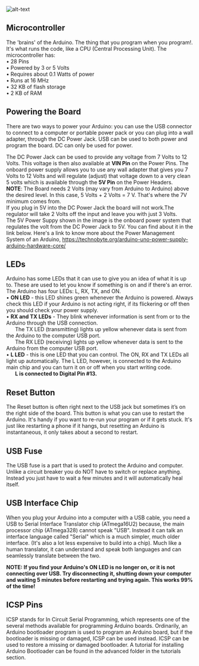 ![alt-text](https://cdn-learn.adafruit.com/assets/assets/000/033/494/small360/arduino_uno.jpg?1467213347 "Arduino UNO")

## Microcontroller
The 'brains' of the Arduino. The thing that you program when you program!. It's what runs the code, like a CPU (Central Processing Unit). 
The microcontroller has:  
•	28 Pins  
•	Powered by 3 or 5 Volts  
•	Requires about 0.1 Watts of power  
•	Runs at 16 MHz  
•	32 KB of flash storage  
•	2 KB of RAM  

## Powering the Board
There are two ways to power your Arduino: you can use the USB connector to connect to a computer or portable power pack or you can plug into a wall adapter, through the 
DC Power Jack. USB can be used to both power and program the board. DC can only be used for power.

The DC Power Jack can be used to provide any voltage from 7 Volts to 12 Volts. This voltage is then also available at **VIN Pin** on the Power Pins.
The onboard power supply allows you to use any wall adapter that gives you 7 Volts to 12 Volts and will regulate (adjust) that voltage down to a very clean 5 volts 
which is available through the **5V Pin** on the Power Headers.  
**NOTE**: The Board needs 2 Volts (may vary from Arduino to Arduino) above the desired level. In this case, 5 Volts + 2 Volts = 7 V. That's where the 7V minimum comes from.  
If you plug in 5V into the DC Power Jack the board will not work.The regulator will take 2 Volts off the input and leave you with just 3 Volts.  
The 5V Power Suppy shown in the image is the onboard power system that regulates the volt from the DC Power Jack to 5V. You can find about it in the link below.
Here's a link to know more about the Power Management System of an Arduino, https://technobyte.org/arduino-uno-power-supply-arduino-hardware-core/

## LEDs
Arduino has some LEDs that it can use to give you an idea of what it is up to. These are used to let you know if something is on and if there's an error.
The Arduino has four LEDs: L, RX, TX, and ON.  
•	**ON LED** - this LED shines green whenever the Arduino is powered. Always check this LED if your Arduino is not acting right, if its flickering or off then you should check your power supply.  
•	**RX and TX LEDs** - They blink whenever information is sent from or to the Arduino through the USB connection.  
    &nbsp;&nbsp;&nbsp;&nbsp;&nbsp;&nbsp;The TX LED (transmitting) lights up yellow whenever data is sent from the Arduino to the computer USB port.  
    &nbsp;&nbsp;&nbsp;&nbsp;&nbsp;&nbsp;The RX LED (receiving) lights up yellow whenever data is sent to the Arduino from the computer USB port.  
•	**L LED** - this is one LED that you can control. The ON, RX and TX LEDs all light up automatically. The L LED, however, is connected to the Arduino main chip 
    and you can turn it on or off when you start writing code.  
    &nbsp;&nbsp;&nbsp;&nbsp;&nbsp;&nbsp;**L is connected to Digital Pin #13.**
    
## Reset Button
The Reset button is often right next to the USB jack but sometimes it’s on the right side of the board. This button is what you can use to restart the Arduino. 
It's handy if you want to re-run your program or if it gets stuck. It's just like restarting a phone if it hangs, but resetting an Arduino is instantaneous, 
it only takes about a second to restart.

## USB Fuse
The USB fuse is a part that is used to protect the Arduino and computer. Unlike a circuit breaker you do NOT have to switch or replace anything. Instead you just have to wait a few minutes and it will automatically heal itself. 

## USB Interface Chip
When you plug your Arduino into a computer with a USB cable, you need a USB to Serial Interface Translator chip (ATmega16U2) because, the main processor chip (ATmega328) cannot speak "USB". Instead it can talk an interface language called "Serial" which is a much simpler, much older interface. (It's also a lot less expensive to build into a chip). Much like a human translator, it can understand and speak both languages and can seamlessly translate between the two.


**NOTE: If you find your Arduino's ON LED is no longer on, or it is not connecting over USB. Try disconnecting it, shutting down your computer and waiting 5 minutes before restarting and trying again. This works 99% of the time!**
## ICSP Pins
ICSP stands for In Circuit Serial Programming, which represents one of the several methods available for programming Arduino boards. Ordinarily, an Arduino bootloader program is used to program an Arduino board, but if the bootloader is missing or damaged, ICSP can be used instead. ICSP can be used to restore a missing or damaged bootloader.
A tutorial for installing Arduino Bootloader can be found in the advanced folder in the tutorials section.  
